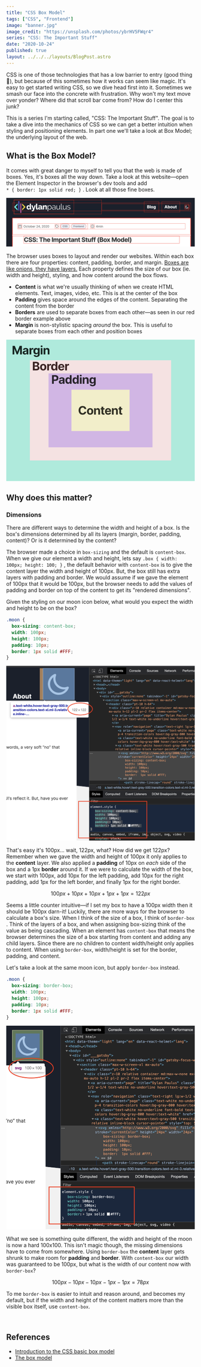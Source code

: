 ```yaml
---
title: "CSS Box Model"
tags: ["CSS", "Frontend"]
image: "banner.jpg"
image_credit: "https://unsplash.com/photos/ybrHV5FWqr4"
series: "CSS: The Important Stuff"
date: "2020-10-24"
published: true
layout: ../../../layouts/BlogPost.astro
---
```


CSS is one of those technologies that has a low barrier to entry (good thing 🎉), but because of this sometimes how it works can seem like magic. It's easy to get started writing CSS, so we dive head first into it. Sometimes we smash our face into the concrete with frustration. Why won't my text move over yonder? Where did that scroll bar come from? How do I center this junk?

This is a series I'm starting called, "CSS: The Important Stuff". The goal is to take a dive into the mechanics of CSS so we can get a better intuition when styling and positioning elements. In part one we'll take a look at Box Model; the underlying layout of the web.

## What is the Box Model?

It comes with great danger to myself to tell you that the web is made of boxes. Yes, it's boxes all the way down. Take a look at this website—open the Element Inspector in the browser's dev tools and add <br />`* { border: 1px solid red; }` . Look at all those fine boxes.

<div class="full-bleed">
  <img src="./css-box-model-red-boxes.png" alt="The dylanpaulus.com website with visible borders around each box element." />
</div>

The browser uses boxes to layout and render our websites. Within each box there are four properties: content, padding, border, and margin. [Boxes are like onions, they have layers.](https://youtu.be/-FtCTW2rVFM?t=44) Each property defines the size of our box (ie. width and height), styling, and how content around the box flows.

- **Content** is what we're usually thinking of when we create HTML elements. Text, images, video, etc. This is at the center of the box
- **Padding** gives space around the edges of the content. Separating the content from the border
- **Borders** are used to separate boxes from each other—as seen in our red border example above
- **Margin** is non-stylistic spacing _around_ the box. This is useful to separate boxes from each other and position boxes

![Showing the layout of content, padding, border, and margin to make up a box.](./css-box-model.png)

## Why does this matter?

### Dimensions

There are different ways to determine the width and height of a box. Is the box's dimensions determined by all its layers (margin, border, padding, content)? Or is it determined by the content?

The browser made a choice in `box-sizing` and the default is `content-box`. When we give our element a width and height, lets say `.box { width: 100px; height: 100; }` , the default behavior with `content-box` is to give the content layer the width and height of 100px. But, the box still has extra layers with padding and border. We would assume if we gave the element of 100px that it would be 100px, but the browser needs to add the values of padding and border on top of the content to get its "rendered dimensions".

Given the styling on our moon icon below, what would you expect the width and height to be on the box?

```css
.moon {
  box-sizing: content-box;
  width: 100px;
  height: 100px;
  padding: 10px;
  border: 1px solid #FFF;
}
```

![Showing a moon icon using box sizing content-box.](./css-box-model-content-box.png)

That's easy it's 100px... wait, 122px, what? How did we get 122px? Remember when we gave the width and height of 100px it only applies to the **content** layer. We also applied a **padding** of 10px on _each_ side of the box and a 1px **border** around it. If we were to calculate the width of the box, we start with 100px, add 10px for the left padding, add 10px for the right padding, add 1px for the left border, and finally 1px for the right border.

$$
100px + 10px + 10px + 1px + 1px = 122px
$$

Seems a little counter intuitive—if I set my box to have a 100px width then it should be 100px darn-it! Luckily, there are more ways for the browser to calculate a box's size. When I think of the size of a box, I think of `border-box` . Think of the layers of a box, and when assigning box-sizing think of the value as being cascading. When an element has `content-box` that means the browser determines the size of a box starting from content and adding any child layers. Since there are no children to content width/height only applies to content. When using `border-box`, width/height is set for the border, padding, and content.

Let's take a look at the same moon icon, but apply `border-box` instead.

```css
.moon {
  box-sizing: border-box;
  width: 100px;
  height: 100px;
  padding: 10px;
  border: 1px solid #FFF;
}
```

![Showing a moon icon using box sizing as border-box.](./css-box-model-border-box.png)

What we see is something quite different, the width and height of the moon is now a hard 100x100. This isn't magic though, the missing dimensions have to come from somewhere. Using `border-box` the **content** layer gets shrunk to make room for **padding** and **border**. With `content-box` our width was guaranteed to be 100px, but what is the width of our content now with `border-box`?

$$
100px - 10px - 10px - 1px - 1px = 78px
$$

To me `border-box` is easier to intuit and reason around, and becomes my default, but if the width and height of the content matters more than the visible box itself, use `content-box`.

<br />

## References

- [Introduction to the CSS basic box model](https://developer.mozilla.org/en-US/docs/Web/CSS/CSS_Box_Model/Introduction_to_the_CSS_box_model)
- [The box model](https://developer.mozilla.org/en-US/docs/Learn/CSS/Building_blocks/The_box_model)
